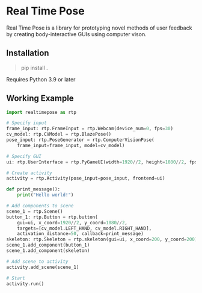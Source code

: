 # Real Time Pose

Real Time Pose is a library for prototyping novel methods of
user feedback by creating body-interactive GUIs using computer
vison.

## Installation

> pip install .

Requires Python 3.9 or later

## Working Example

```python
import realtimepose as rtp

# Specify input
frame_input: rtp.FrameInput = rtp.Webcam(device_num=0, fps=30)
cv_model: rtp.CVModel = rtp.BlazePose()
pose_input: rtp.PoseGenerator = rtp.ComputerVisionPose(
    frame_input=frame_input, model=cv_model)

# Specify GUI
ui: rtp.UserInterface = rtp.PyGameUI(width=1920//2, height=1080//2, fps=60)

# Create activity
activity = rtp.Activity(pose_input=pose_input, frontend=ui)

def print_message():
    print("Hello world!")

# Add components to scene
scene_1 = rtp.Scene()
button_1: rtp.Button = rtp.button(
    gui=ui, x_coord=1920//2, y_coord=1080//2, 
    targets=[cv_model.LEFT_HAND, cv_model.RIGHT_HAND], 
    activation_distance=50, callback=print_message)
skeleton: rtp.Skeleton = rtp.skeleton(gui=ui, x_coord=200, y_coord=200)
scene_1.add_component(button_1)
scene_1.add_component(skeleton)

# Add scene to activity
activity.add_scene(scene_1)

# Start
activity.run()
```
